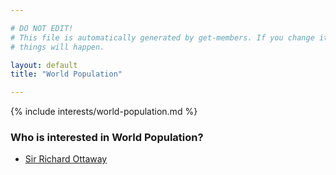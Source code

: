 ```yaml
---

# DO NOT EDIT!
# This file is automatically generated by get-members. If you change it, bad
# things will happen.

layout: default
title: "World Population"

---
```


{% include interests/world-population.md %}

### Who is interested in World Population?


* [Sir Richard Ottaway](../members/sir-richard-ottaway.html)
